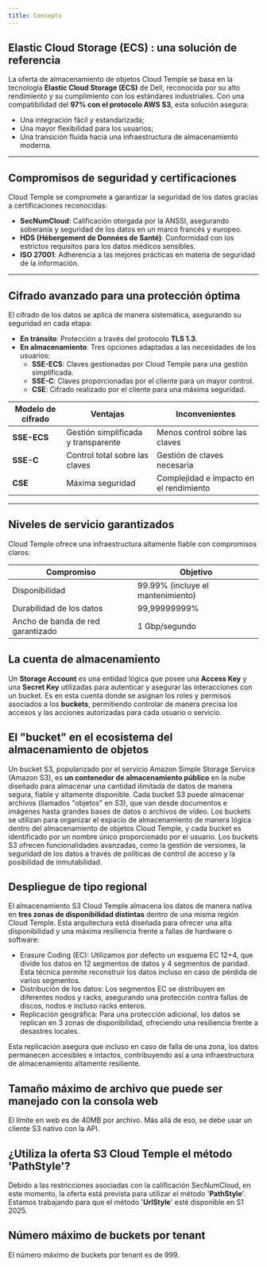 ```yaml
---
title: Concepts
---
```


## Elastic Cloud Storage (ECS) : una solución de referencia

La oferta de almacenamiento de objetos Cloud Temple se basa en la tecnología __Elastic Cloud Storage (ECS)__ de Dell, reconocida por su alto rendimiento y su cumplimiento con los estándares industriales. Con una compatibilidad del **97% con el protocolo AWS S3**, esta solución asegura:

- Una integración fácil y estandarizada;
- Una mayor flexibilidad para los usuarios;
- Una transición fluida hacia una infraestructura de almacenamiento moderna.

---

## Compromisos de seguridad y certificaciones

Cloud Temple se compromete a garantizar la seguridad de los datos gracias a certificaciones reconocidas:

- **SecNumCloud**: Calificación otorgada por la ANSSI, asegurando soberanía y seguridad de los datos en un marco francés y europeo.
- **HDS (Hébergement de Données de Santé)**: Conformidad con los estrictos requisitos para los datos médicos sensibles.
- **ISO 27001**: Adherencia a las mejores prácticas en materia de seguridad de la información.

---

## Cifrado avanzado para una protección óptima

El cifrado de los datos se aplica de manera sistemática, asegurando su seguridad en cada etapa:

- **En tránsito**: Protección a través del protocolo __TLS 1.3__.
- **En almacenamiento**: Tres opciones adaptadas a las necesidades de los usuarios:
  - **SSE-ECS**: Claves gestionadas por Cloud Temple para una gestión simplificada.
  - **SSE-C**: Claves proporcionadas por el cliente para un mayor control.
  - **CSE**: Cifrado realizado por el cliente para una máxima seguridad.

| Modelo de cifrado             | Ventajas                              | Inconvenientes                     |
| ----------------------------- | ------------------------------------- | ---------------------------------- |
| **SSE-ECS**                   | Gestión simplificada y transparente   | Menos control sobre las claves     |
| **SSE-C**                     | Control total sobre las claves        | Gestión de claves necesaria        |
| **CSE**                       | Máxima seguridad                      | Complejidad e impacto en el rendimiento |

---

## Niveles de servicio garantizados

Cloud Temple ofrece una infraestructura altamente fiable con compromisos claros:

| Compromiso                        | Objetivo                        |
| --------------------------------- | ------------------------------- |
| Disponibilidad                    | 99.99% (incluye el mantenimiento)|
| Durabilidad de los datos          | 99,99999999%                    |
| Ancho de banda de red garantizado | 1 Gbp/segundo                   |

## La cuenta de almacenamiento

Un **Storage Account** es una entidad lógica que posee una **Access Key** y una **Secret Key** utilizadas para autenticar y asegurar las interacciones con un bucket. 
Es en esta cuenta donde se asignan los roles y permisos asociados a los **buckets**, permitiendo controlar de manera precisa los accesos y las acciones autorizadas para cada usuario o servicio.

## El "bucket" en el ecosistema del almacenamiento de objetos

Un bucket S3, popularizado por el servicio Amazon Simple Storage Service (Amazon S3), es **un contenedor de almacenamiento público** en la nube diseñado para almacenar una cantidad ilimitada de datos de manera segura, fiable y altamente disponible. Cada bucket S3 puede almacenar archivos (llamados "objetos" en S3), que van desde documentos e imágenes hasta grandes bases de datos o archivos de vídeo. Los buckets se utilizan para organizar el espacio de almacenamiento de manera lógica dentro del almacenamiento de objetos Cloud Temple, y cada bucket es identificado por un nombre único proporcionado por el usuario. Los buckets S3 ofrecen funcionalidades avanzadas, como la gestión de versiones, la seguridad de los datos a través de políticas de control de acceso y la posibilidad de inmutabilidad.

## Despliegue de tipo regional

El almacenamiento S3 Cloud Temple almacena los datos de manera nativa en __tres zonas de disponibilidad distintas__ dentro de una misma región Cloud Temple. Esta arquitectura está diseñada para ofrecer una alta disponibilidad y una máxima resiliencia frente a fallas de hardware o software:
- Erasure Coding (EC): Utilizamos por defecto un esquema EC 12+4, que divide los datos en 12 segmentos de datos y 4 segmentos de paridad. Esta técnica permite reconstruir los datos incluso en caso de pérdida de varios segmentos.
- Distribución de los datos: Los segmentos EC se distribuyen en diferentes nodos y racks, asegurando una protección contra fallas de discos, nodos e incluso racks enteros.
- Replicación geográfica: Para una protección adicional, los datos se replican en 3 zonas de disponibilidad, ofreciendo una resiliencia frente a desastres locales.

Esta replicación asegura que incluso en caso de falla de una zona, los datos permanecen accesibles e intactos, contribuyendo así a una infraestructura de almacenamiento altamente resiliente.

## Tamaño máximo de archivo que puede ser manejado con la consola web

El límite en web es de 40MB por archivo. Más allá de eso, se debe usar un cliente S3 nativo con la API.

## ¿Utiliza la oferta S3 Cloud Temple el método 'PathStyle'?

Debido a las restricciones asociadas con la calificación SecNumCloud, en este momento, la oferta está prevista para utilizar el método '**PathStyle**'. Estamos trabajando para que el método '**UrlStyle**' esté disponible en S1 2025.

## Número máximo de buckets por tenant

El número máximo de buckets por tenant es de 999.